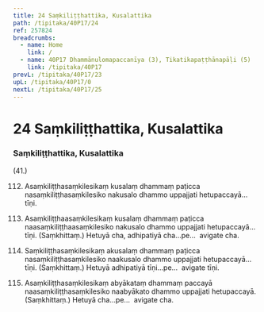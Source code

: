 ```yaml
---
title: 24 Saṃkiliṭṭhattika, Kusalattika
path: /tipitaka/40P17/24
ref: 257824
breadcrumbs:
  - name: Home
    link: /
  - name: 40P17 Dhammānulomapaccanīya (3), Tikatikapaṭṭhānapāḷi (5)
    link: /tipitaka/40P17
prevL: /tipitaka/40P17/23
upL: /tipitaka/40P17/0
nextL: /tipitaka/40P17/25
---
```


# 24 Saṃkiliṭṭhattika, Kusalattika

### Saṃkiliṭṭhattika, Kusalattika

(41.)

112. Asaṃkiliṭṭhasaṃkilesikaṃ kusalaṃ dhammaṃ paṭicca nasaṃkiliṭṭhasaṃkilesiko nakusalo dhammo uppajjati hetupaccayā…  tīṇi.

113. Asaṃkiliṭṭhaasaṃkilesikaṃ kusalaṃ dhammaṃ paṭicca naasaṃkiliṭṭhaasaṃkilesiko nakusalo dhammo uppajjati hetupaccayā…  tīṇi. (Saṃkhittaṃ.) Hetuyā cha, adhipatiyā cha…pe…  avigate cha.

114. Saṃkiliṭṭhasaṃkilesikaṃ akusalaṃ dhammaṃ paṭicca nasaṃkiliṭṭhasaṃkilesiko naakusalo dhammo uppajjati hetupaccayā…  tīṇi. (Saṃkhittaṃ.) Hetuyā adhipatiyā tīṇi…pe…  avigate tīṇi.

115. Asaṃkiliṭṭhasaṃkilesikaṃ abyākataṃ dhammaṃ paccayā naasaṃkiliṭṭhasaṃkilesiko naabyākato dhammo uppajjati hetupaccayā. (Saṃkhittaṃ.) Hetuyā cha…pe…  avigate cha.


